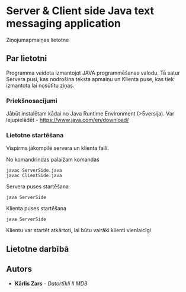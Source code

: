 # Server & Client side Java text messaging application

Ziņojumapmaiņas lietotne

## Par lietotni

Programma veidota izmantojot JAVA programmēšanas valodu. Tā satur Servera pusi, kas nodrošina teksta apmaiņu un Klienta puse, kas tiek izmantota lai nosūtītu ziņas.

### Priekšnosacījumi

Jābūt instalētam kādai no Java Runtime Environment (>5versija).
Var lejupielādēt - https://www.java.com/en/download/

### Lietotne startēšana

Vispirms jākompilē servera un klienta faili.

No komandrindas palaižam komandas

```
javac ServerSide.java
javac ClientSide.java
```
Servera puses startēšana

```
java ServerSide
```
Klienta puses startēšana
```
java ServerSide
```

Klientu var startēt atkārtoti, lai būtu vairāki klienti vienlaicīgi

## Lietotne darbībā




## Autors

* **Kārlis Zars** - *Datortīkli II MD3*
